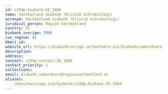```yaml
---
id: c19dp:biobank:SE_1084
name: Västmanland biobank (Klinisk mikrobiologi)
acronym: Västmanland biobank (Klinisk mikrobiologi)
juridical_person: Region Västmanland
country: SE
biobank_sverige: TRUE
ivo_regnum: 84
bbmri_id:
website_url: https://biobanksverige.se/kontakta-oss/biobankssamordnare-och-nej-talonger/
description:
address:
contact: c19dp:contact:SE_1084
contact_priority: 1
collections:
email: biobank.samordnare@regionvastmanland.se
aliases:
    /menu/main/app-scd/biobank/c19dp:biobank:SE_1084
---
```

